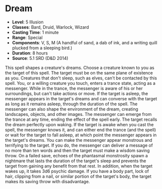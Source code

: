 # Dream

- **Level**: 5 Illusion
- **Classes**: Bard, Druid, Warlock, Wizard
- **Casting Time**: 1 minute
- **Range**: Special
- **Components**: V, S, M (A handful of sand, a dab of ink, and a writing quill plucked from a sleeping bird.)
- **Duration**: 8 hours
- **Source**: 5.1 SRD (D&D 2014)

This spell shapes a creature's dreams. Choose a creature known to you as the target of this spell. The target must be on the same plane of existence as you. Creatures that don't sleep, such as elves, can't be contacted by this spell. You, or a willing creature you touch, enters a trance state, acting as a messenger. While in the trance, the messenger is aware of his or her surroundings, but can't take actions or move. If the target is asleep, the messenger appears in the target's dreams and can converse with the target as long as it remains asleep, through the duration of the spell. The messenger can also shape the environment of the dream, creating landscapes, objects, and other images. The messenger can emerge from the trance at any time, ending the effect of the spell early. The target recalls the dream perfectly upon waking. If the target is awake when you cast the spell, the messenger knows it, and can either end the trance (and the spell) or wait for the target to fall asleep, at which point the messenger appears in the target's dreams. You can make the messenger appear monstrous and terrifying to the target. If you do, the messenger can deliver a message of no more than ten words and then the target must make a wisdom saving throw. On a failed save, echoes of the phantasmal monstrosity spawn a nightmare that lasts the duration of the target's sleep and prevents the target from gaining any benefit from that rest. In addition, when the target wakes up, it takes 3d6 psychic damage. If you have a body part, lock of hair, clipping from a nail, or similar portion of the target's body, the target makes its saving throw with disadvantage.

